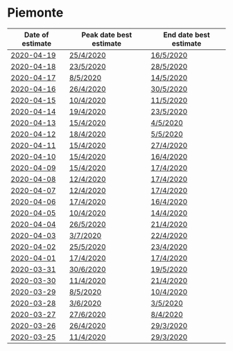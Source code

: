 # Piemonte

|Date of estimate|Peak date best estimate|End date best estimate|
|----|----|----|
|[2020-04-19](2020-04-19/README.md)|[25/4/2020](2020-04-19/COVID-19_piemonte_j12_2020-04-19.md)|[16/5/2020](2020-04-19/COVID-19_piemonte_j12_2020-04-19.md)|
|[2020-04-18](2020-04-18/README.md)|[23/5/2020](2020-04-18/COVID-19_piemonte_j11_2020-04-18.md)|[28/5/2020](2020-04-18/COVID-19_piemonte_j11_2020-04-18.md)|
|[2020-04-17](2020-04-17/README.md)|[8/5/2020](2020-04-17/COVID-19_piemonte_j11_2020-04-17.md)|[14/5/2020](2020-04-17/COVID-19_piemonte_j11_2020-04-17.md)|
|[2020-04-16](2020-04-16/README.md)|[26/4/2020](2020-04-16/COVID-19_piemonte_j11_2020-04-16.md)|[30/5/2020](2020-04-16/COVID-19_piemonte_j10_2020-04-16.md)|
|[2020-04-15](2020-04-15/README.md)|[10/4/2020](2020-04-15/COVID-19_piemonte_j8_2020-04-15.md)|[11/5/2020](2020-04-15/COVID-19_piemonte_j10_2020-04-15.md)|
|[2020-04-14](2020-04-14/README.md)|[19/4/2020](2020-04-14/COVID-19_piemonte_j10_2020-04-14.md)|[23/5/2020](2020-04-14/COVID-19_piemonte_j9_2020-04-14.md)|
|[2020-04-13](2020-04-13/README.md)|[15/4/2020](2020-04-13/COVID-19_piemonte_j9_2020-04-13.md)|[4/5/2020](2020-04-13/COVID-19_piemonte_j9_2020-04-13.md)|
|[2020-04-12](2020-04-12/README.md)|[18/4/2020](2020-04-12/COVID-19_piemonte_j14_2020-04-12.md)|[5/5/2020](2020-04-12/COVID-19_piemonte_j8_2020-04-12.md)|
|[2020-04-11](2020-04-11/README.md)|[15/4/2020](2020-04-11/COVID-19_piemonte_j11_2020-04-11.md)|[27/4/2020](2020-04-11/COVID-19_piemonte_j8_2020-04-11.md)|
|[2020-04-10](2020-04-10/README.md)|[15/4/2020](2020-04-10/COVID-19_piemonte_j11_2020-04-10.md)|[16/4/2020](2020-04-10/COVID-19_piemonte_j13_2020-04-10.md)|
|[2020-04-09](2020-04-09/README.md)|[15/4/2020](2020-04-09/COVID-19_piemonte_j11_2020-04-09.md)|[17/4/2020](2020-04-09/COVID-19_piemonte_j11_2020-04-09.md)|
|[2020-04-08](2020-04-08/README.md)|[12/4/2020](2020-04-08/COVID-19_piemonte_j11_2020-04-08.md)|[17/4/2020](2020-04-08/COVID-19_piemonte_j11_2020-04-08.md)|
|[2020-04-07](2020-04-07/README.md)|[12/4/2020](2020-04-07/COVID-19_piemonte_j11_2020-04-07.md)|[17/4/2020](2020-04-07/COVID-19_piemonte_j11_2020-04-07.md)|
|[2020-04-06](2020-04-06/README.md)|[17/4/2020](2020-04-06/COVID-19_piemonte_j11_2020-04-06.md)|[16/4/2020](2020-04-06/COVID-19_piemonte_j11_2020-04-06.md)|
|[2020-04-05](2020-04-05/README.md)|[10/4/2020](2020-04-05/COVID-19_piemonte_j11_2020-04-05.md)|[14/4/2020](2020-04-05/COVID-19_piemonte_j11_2020-04-05.md)|
|[2020-04-04](2020-04-04/README.md)|[26/5/2020](2020-04-04/COVID-19_piemonte_j12_2020-04-04.md)|[21/4/2020](2020-04-04/COVID-19_piemonte_j9_2020-04-04.md)|
|[2020-04-03](2020-04-03/README.md)|[3/7/2020](2020-04-03/COVID-19_piemonte_j11_2020-04-03.md)|[22/4/2020](2020-04-03/COVID-19_piemonte_j9_2020-04-03.md)|
|[2020-04-02](2020-04-02/README.md)|[25/5/2020](2020-04-02/COVID-19_piemonte_j11_2020-04-02.md)|[23/4/2020](2020-04-02/COVID-19_piemonte_j9_2020-04-02.md)|
|[2020-04-01](2020-04-01/README.md)|[17/4/2020](2020-04-01/COVID-19_piemonte_j9_2020-04-01.md)|[17/4/2020](2020-04-01/COVID-19_piemonte_j9_2020-04-01.md)|
|[2020-03-31](2020-03-31/README.md)|[30/6/2020](2020-03-31/COVID-19_piemonte_j7_2020-03-31.md)|[19/5/2020](2020-03-31/COVID-19_piemonte_j8_2020-03-31.md)|
|[2020-03-30](2020-03-30/README.md)|[11/4/2020](2020-03-30/COVID-19_piemonte_j8_2020-03-30.md)|[21/4/2020](2020-03-30/COVID-19_piemonte_j8_2020-03-30.md)|
|[2020-03-29](2020-03-29/README.md)|[8/5/2020](2020-03-29/COVID-19_piemonte_j9_2020-03-29.md)|[10/4/2020](2020-03-29/COVID-19_piemonte_j8_2020-03-29.md)|
|[2020-03-28](2020-03-28/README.md)|[3/6/2020](2020-03-28/COVID-19_piemonte_j8_2020-03-28.md)|[3/5/2020](2020-03-28/COVID-19_piemonte_j7_2020-03-28.md)|
|[2020-03-27](2020-03-27/README.md)|[27/6/2020](2020-03-27/COVID-19_piemonte_j7_2020-03-27.md)|[8/4/2020](2020-03-27/COVID-19_piemonte_j7_2020-03-27.md)|
|[2020-03-26](2020-03-26/README.md)|[26/4/2020](2020-03-26/COVID-19_piemonte_j7_2020-03-26.md)|[29/3/2020](2020-03-26/COVID-19_piemonte_j9_2020-03-26.md)|
|[2020-03-25](2020-03-25/README.md)|[11/4/2020](2020-03-25/COVID-19_piemonte_j7_2020-03-25.md)|[29/3/2020](2020-03-25/COVID-19_piemonte_j8_2020-03-25.md)|
